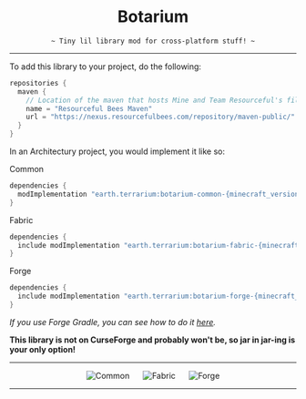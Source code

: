 <div align="center">

# Botarium

<code>~ Tiny lil library mod for cross-platform stuff! ~</code>

</div>

---

To add this library to your project, do the following:

```groovy
repositories {
  maven {
    // Location of the maven that hosts Mine and Team Resourceful's files.
    name = "Resourceful Bees Maven"
    url = "https://nexus.resourcefulbees.com/repository/maven-public/"
  }
}
```

In an Architectury project, you would implement it like so:

Common
```groovy
dependencies {
  modImplementation "earth.terrarium:botarium-common-{minecraft_version}:{botarium_version}"
}
```

Fabric
```groovy
dependencies {
  include modImplementation "earth.terrarium:botarium-fabric-{minecraft_version}:{botarium_version}"
}
```

Forge
```groovy
dependencies {
  include modImplementation "earth.terrarium:botarium-forge-{minecraft_version}:{botarium_version}"
}
```

<i>If you use Forge Gradle, you can see how to do it [here](https://forge.gemwire.uk/wiki/Jar-in-jar).</i>

<b>This library is not on CurseForge and probably won't be, so jar in jar-ing is your only option!</b>

---

<div align="center">

![Common](https://img.shields.io/maven-metadata/v?label=Common%20Version&metadataUrl=https%3A%2F%2Fnexus.resourcefulbees.com%2Frepository%2Fmaven-public%2Fearth%2Fterrarium%2Fbotarium-common-1.19.2%2Fmaven-metadata.xml)
&nbsp;&nbsp;&nbsp;&nbsp;
![Fabric](https://img.shields.io/maven-metadata/v?label=Fabric%20Version&metadataUrl=https%3A%2F%2Fnexus.resourcefulbees.com%2Frepository%2Fmaven-public%2Fearth%2Fterrarium%2Fbotarium-fabric-1.19.2%2Fmaven-metadata.xml)
&nbsp;&nbsp;&nbsp;&nbsp;
![Forge](https://img.shields.io/maven-metadata/v?label=Forge%20Version&metadataUrl=https%3A%2F%2Fnexus.resourcefulbees.com%2Frepository%2Fmaven-public%2Fearth%2Fterrarium%2Fbotarium-forge-1.19.2%2Fmaven-metadata.xml)

</div>

---
